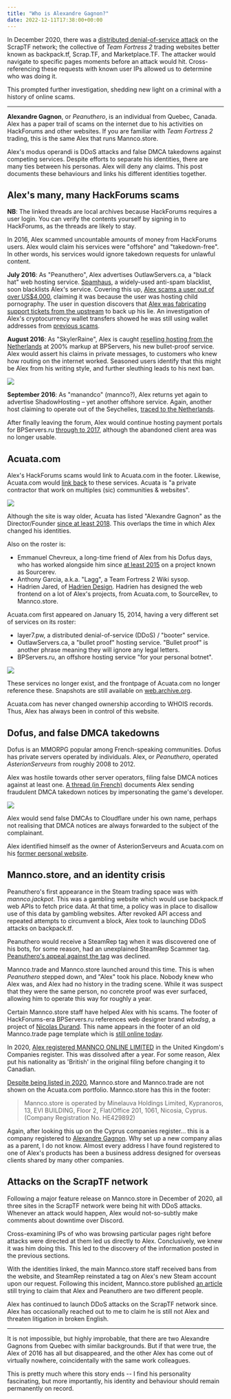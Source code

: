 ```yaml
---
title: "Who is Alexandre Gagnon?"
date: 2022-12-11T17:38:00+00:00
--- 
```


In December 2020, there was a [distributed denial-of-service attack](https://en.wikipedia.org/wiki/Denial-of-service_attack) on the ScrapTF network; the collective of *Team Fortress 2* trading websites better known as backpack.tf, Scrap.TF, and Marketplace.TF. The attacker would navigate to specific pages moments before an attack would hit. Cross-referencing these requests with known user IPs allowed us to determine who was doing it.

This prompted further investigation, shedding new light on a criminal with a history of online scams.

----

**Alexandre Gagnon**, or *Peanuthero*, is an individual from Quebec, Canada. Alex has a paper trail of scams on the internet due to his activities on HackForums and other websites. If you are familiar with *Team Fortress 2* trading, this is the same Alex that runs Mannco.store.

Alex's modus operandi is DDoS attacks and false DMCA takedowns against competing services. Despite efforts to separate his identities, there are many ties between his personas. Alex will deny any claims. This post documents these behaviours and links his different identities together.

## Alex's many, many HackForums scams
**NB**: The linked threads are local archives because HackForums requires a user login. You can verify the contents yourself by signing in to HackForums, as the threads are likely to stay.

In 2016, Alex scammed uncountable amounts of money from HackForums users. Alex would claim his services were "offshore" and "takedown-free". In other words, his services would ignore takedown requests for unlawful content.

**July 2016**: As "Peanuthero", Alex advertises OutlawServers.ca, a "black hat" web hosting service. [Spamhaus](https://www.spamhaus.org/), a widely-used anti-spam blacklist, soon blacklists Alex's service. Covering this up, [Alex scams a user out of over US$4,000](/archive/scammed-by-peanuthero.html), claiming it was because the user was hosting child pornography. The user in question discovers that [Alex was fabricating support tickets from the upstream](/archive/peanuthero-support-tickets.html) to back up his lie. An investigation of Alex's cryptocurrency wallet transfers showed he was still using wallet addresses from [previous scams](/archive/scammed-600-by-peanuthero.html).

**August 2016**: As "SkylerRaine", Alex is caught [reselling hosting from the Netherlands](/archive/bpservers-scam-alert.html) at 200% markup at BPServers, his new bullet-proof service. Alex would assert his claims in private messages, to customers who knew how routing on the internet worked. Seasoned users identify that this might be Alex from his writing style, and further sleuthing leads to his next ban. 

![](/img/articles/skylerraine-dm.png)

**September 2016**: As "manandco" (mannco?), Alex returns yet again to advertise ShadowHosting &ndash; yet another offshore service. Again, another host claiming to operate out of the Seychelles, [traced to the Netherlands](/archive/shadowhosting.html).

After finally leaving the forum, Alex would continue hosting payment portals for BPServers.ru [through to 2017](https://web.archive.org/web/20170710174638/https://bpservers.ru/), although the abandoned client area was no longer usable.

## Acuata.com
Alex's HackForums scams would link to Acuata.com in the footer. Likewise, Acuata.com would [link back](https://web.archive.org/web/20150423042823/http://acuata.com/) to these services. Acuata is "a private contractor that work on multiples (sic) communities & websites".

![](/img/articles/acuata.com-now.png)

Although the site is way older, Acuata has listed "Alexandre Gagnon" as the Director/Founder [since at least 2018](https://web.archive.org/web/20180412212144/https://acuata.com/). This overlaps the time in which Alex changed his identities.

Also on the roster is:

* Emmanuel Chevreux, a long-time friend of Alex from his Dofus days, who has worked alongside him since [at least 2015](https://archive.ph/jTL33) on a project known as Sourcerev.
* Anthony Garcia, a.k.a. "Lagg", a Team Fortress 2 Wiki sysop.
* Hadrien Jared, of [Hadrien Design](https://archive.md/QSBej). Hadrien has designed the web frontend on a lot of Alex's projects, from Acuata.com, to SourceRev, to Mannco.store.

Acuata.com first appeared on January 15, 2014, having a very different set of services on its roster:

* layer7.pw, a distributed denial-of-service (DDoS) / "booter" service.
* OutlawServers.ca, a "bullet proof" hosting service. "Bullet proof" is another phrase meaning they will ignore any legal letters.
* BPServers.ru, an offshore hosting service "for your personal botnet".

![](/img/articles/acuata.com-2016.png)

These services no longer exist, and the frontpage of Acuata.com no longer reference these. Snapshots are still available on [web.archive.org](https://web.archive.org/web/20220000000000*/acuata.com).

Acuata.com has never changed ownership according to WHOIS records. Thus, Alex has always been in control of this website.

## Dofus, and false DMCA takedowns

Dofus is an MMORPG popular among French-speaking communities. Dofus has private servers operated by individuals. Alex, or *Peanuthero*, operated *AsterionServeurs* from roughly 2008 to 2012.

Alex was hostile towards other server operators, filing false DMCA notices against at least one. [A thread (in French)](https://archive.ph/ElqbV) documents Alex sending fraudulent DMCA takedown notices by impersonating the game's developer.

![](/img/articles/peanuthero-dofus-dmca.png)

Alex would send false DMCAs to Cloudflare under his own name, perhaps not realising that DMCA notices are always forwarded to the subject of the complainant.

Alex identified himself as the owner of AsterionServeurs and Acuata.com on his [former personal website](https://web.archive.org/web/20141218054701/http://peanuthero.com/).

## Mannco.store, and an identity crisis

Peanuthero's first appearance in the Steam trading space was with *mannco.jackpot*. This was a gambling website which would use backpack.tf web APIs to fetch price data. At that time, a policy was in place to disallow use of this data by gambling websites. After revoked API access and repeated attempts to circumvent a block, Alex took to launching DDoS attacks on backpack.tf.

Peanuthero would receive a SteamRep tag when it was discovered one of his bots, for some reason, had an unexplained SteamRep Scammer tag. [Peanuthero's appeal against the tag](https://forums.steamrep.com/threads/appeal-76561198026734540-%E2%9C%85peanuthero-mannco-trade-banned-by-sr.180729/) was declined.

Mannco.trade and Mannco.store launched around this time. This is when *Peanuthero* stepped down, and "Alex" took his place. Nobody knew who Alex was, and Alex had no history in the trading scene. While it was suspect that they were the same person, no concrete proof was ever surfaced, allowing him to operate this way for roughly a year.

Certain Mannco.store staff have helped Alex with his scams. The footer of HackForums-era BPServers.ru references web designer brand *wbxdsg*, a project of [Nicolas Durand](https://archive.ph/B1CbV). This name appears in the footer of an old Mannco.trade page template which is [still online today](https://archive.ph/mXnG8).

In 2020, [Alex registered MANNCO ONLINE LIMITED](https://find-and-update.company-information.service.gov.uk/company/12440217/filing-history) in the United Kingdom's Companies register. This was dissolved after a year. For some reason, Alex put his nationality as 'British' in the original filing before changing it to Canadian.

[Despite being listed in 2020](https://archive.ph/KHmlf), Mannco.store and Mannco.trade are not shown on the Acuata.com portfolio. Mannco.store has this in the footer:

> Mannco.store is operated by Minelauva Holdings Limited, Kypranoros, 13, EVI BUILDING, Floor 2, Flat/Office 201, 1061, Nicosia, Cyprus. (Company Registration No. HE429892)

Again, after looking this up on the Cyprus companies register... this is a company registered to [Alexandre Gagnon](https://efiling.drcor.mcit.gov.cy/DrcorPublic/OrganizationFileContents.aspx?id=600375&nameid=989773&regno=429892&name=%25&number=429892&searchtype=optStartMatch&tname=%25&type=%u0397%u0395&subtypecode=101&sc=0). Why set up a new company alias as a parent, I do not know. Almost every address I have found registered to one of Alex's products has been a business address designed for overseas clients shared by many other companies. 

## Attacks on the ScrapTF network

Following a major feature release on Mannco.store in December of 2020, all three sites in the ScrapTF network were being hit with DDoS attacks. Whenever an attack would happen, Alex would not-so-subtly make comments about downtime over Discord.

Cross-examining IPs of who was browsing particular pages right before attacks were directed at them led us directly to Alex. Conclusively, we knew it was him doing this. This led to the discovery of the information posted in the previous sections.

With the identities linked, the main Mannco.store staff received bans from the website, and SteamRep reinstated a tag on Alex's new Steam account upon our request. Following this incident, Mannco.store published [an article](https://archive.ph/hkDUL) still trying to claim that Alex and Peanuthero are two different people.

Alex has continued to launch DDoS attacks on the ScrapTF network since. Alex has occasionally reached out to me to claim he is still not Alex and threaten litigation in broken English.

----

It is not impossible, but highly improbable, that there are two Alexandre Gagnons from Quebec with similar backgrounds. But if that were true, the Alex of 2016 has all but disappeared, and the other Alex has come out of virtually nowhere, coincidentally with the same work colleagues.  

This is pretty much where this story ends -- I find his personality fascinating, but more importantly, his identity and behaviour should remain permanently on record.